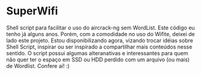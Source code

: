 # SuperWifi
Shell script para facilitar o uso do aircrack-ng sem WordList.
Este código eu tenho já alguns anos. Porém, com a comodidade no uso do Wifite, deixei de lado este projeto. 
Estou disponibilizando agora, vizando trocar idéias sobre Shell Script, inspirar ou ser inspirado a compartilhar mais conteúdos nesse sentido.
O script possui algumas alteranativas e interessantes para quem não quer ter o espaço em SSD ou HDD perdido com um arquivo (ou mais) de Wordlist. 
Confere aí! :)
